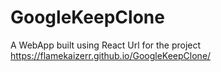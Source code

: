 # GoogleKeepClone
A WebApp built using React
Url for the project https://flamekaizerr.github.io/GoogleKeepClone/
